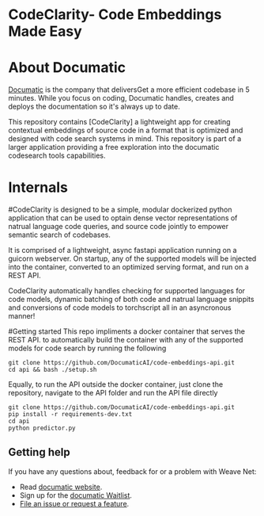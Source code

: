 # CodeClarity- Code Embeddings Made Easy

# About Documatic

[Documatic](https://www.documatic.com/) is the company that deliversGet a more efficient codebase in 5 minutes. While you focus on coding, Documatic handles, creates and deploys the documentation so it's always up to date.

This repository contains [CodeClarity] a lightweight app for creating contextual embeddings of source code in a format that is optimized and designed with code search systems 
in mind. This repository is part of a larger application providing a free exploration into the documatic codesearch tools capabilities. 

# Internals 
#CodeClarity is designed to be a simple, modular dockerized python application that can be used to optain dense vector representations of natrual language code queries, and source code jointly to empower semantic search of codebases. 

It is comprised of a lightweight, async fastapi application running on a guicorn webserver. On startup, any of the supported models will be injected into the container, converted to an optimized serving format, and run on a REST API. 

CodeClarity automatically handles checking for supported languages for code models, dynamic batching of both code and natrual language snippits and conversions of code models to torchscript all in an asyncronous manner! 

#Getting started 
This repo impliments a docker container that serves the REST API. to automatically build the container with any of the supported models for code search by running the following 

```
git clone https://github.com/DocumaticAI/code-embeddings-api.git 
cd api && bash ./setup.sh
```

Equally, to run the API outside the docker container, just clone the repository, navigate to the API folder and run the API file directly 
```
git clone https://github.com/DocumaticAI/code-embeddings-api.git 
pip install -r requirements-dev.txt
cd api
python predictor.py
```

## <a name="help"></a>Getting help

If you have any questions about, feedback for or a problem with Weave Net:

- Read [documatic website](https://www.documatic.com/).
- Sign up for the [documatic Waitlist](https://documatic-website.vercel.app/waitlist).
- [File an issue or request a feature](https://github.com/DocumaticAI/Roadmap).

